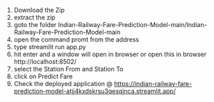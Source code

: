 1. Download the Zip
2. extract the zip
3. goto the folder Indian-Railway-Fare-Prediction-Model-main/Indian-Railway-Fare-Prediction-Model-main
4. open the command promt from the address
5. type streamlit run app.py
6. hit enter and a window will open in browser or open this in browser http://localhost:8502/
7. select the Station From and Station To
8. click on Predict Fare
9. Check the deployed application @ https://indian-railway-fare-prediction-model-atjj4kxdskrsu3qesqjnca.streamlit.app/

